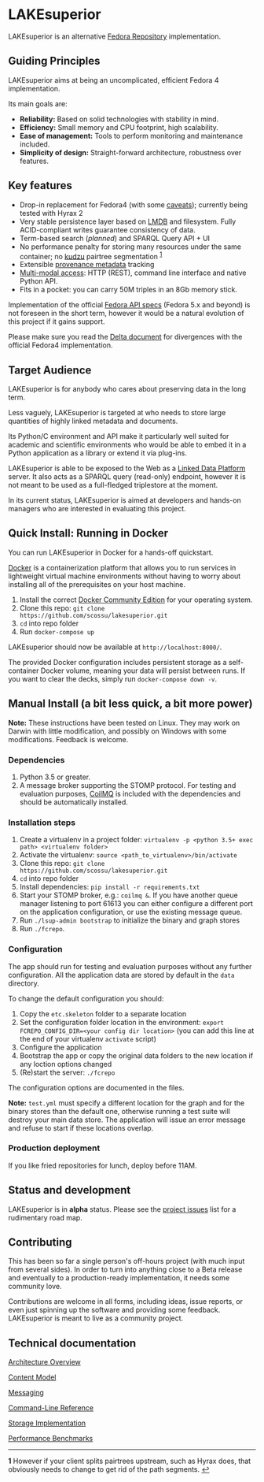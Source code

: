 # LAKEsuperior

LAKEsuperior is an alternative [Fedora Repository](http://fedorarepository.org)
implementation.

## Guiding Principles

LAKEsuperior aims at being an uncomplicated, efficient Fedora 4 implementation.

Its main goals are:

- **Reliability:** Based on solid technologies with stability in mind.
- **Efficiency:** Small memory and CPU footprint, high scalability.
- **Ease of management:** Tools to perform monitoring and maintenance included.
- **Simplicity of design:** Straight-forward architecture, robustness over
  features.

## Key features

- Drop-in replacement for Fedora4 (with some
  [caveats](doc/notes/fcrepo4_deltas.md)); currently being tested with Hyrax 2
- Very stable persistence layer based on [LMDB](https://symas.com/lmdb/) and
  filesystem. Fully ACID-compliant writes guarantee consistency of data.
- Term-based search (*planned*) and SPARQL Query API + UI
- No performance penalty for storing many resources under the same container; no
  [kudzu](https://www.nature.org/ourinitiatives/urgentissues/land-conservation/forests/kudzu.xml)
  pairtree segmentation <sup id="a1">[1](#f1)</sup>
- Extensible [provenance metadata](doc/notes/model.md) tracking
- [Multi-modal access](doc/notes/architecture.md#multi-modal-access): HTTP
  (REST), command line interface and native Python API.
- Fits in a pocket: you can carry 50M triples in an 8Gb memory stick.

Implementation of the official [Fedora API specs](https://fedora.info/spec/)
(Fedora 5.x and beyond) is not
foreseen in the short term, however it would be a natural evolution of this
project if it gains support.

Please make sure you read the [Delta document](doc/notes/fcrepo4_deltas.md) for
divergences with the official Fedora4 implementation.

## Target Audience

LAKEsuperior is for anybody who cares about preserving data in the long term.

Less vaguely, LAKEsuperior is targeted at who needs to store large quantities
of highly linked metadata and documents.

Its Python/C environment and API make it particularly well suited for academic
and scientific environments who would be able to embed it in a Python
application as a library or extend it via plug-ins.

LAKEsuperior is able to be exposed to the Web as a
[Linked Data Platform](https://www.w3.org/TR/ldp-primer/) server. It also acts
as a SPARQL query (read-only) endpoint, however it is not meant to be used as
a full-fledged triplestore at the moment.

In its current status, LAKEsuperior is aimed at developers and
hands-on managers who are interested in evaluating this project.

## Quick Install: Running in Docker

You can run LAKEsuperior in Docker for a hands-off quickstart.

[Docker](http://docker.com/) is a containerization platform that allows you to run
services in lightweight virtual machine environments without having to worry about
installing all of the prerequisites on your host machine.

1. Install the correct [Docker Community Edition](https://www.docker.com/community-edition)
   for your operating system.
1. Clone this repo: `git clone https://github.com/scossu/lakesuperior.git`
1. `cd` into repo folder
1. Run `docker-compose up`

LAKEsuperior should now be available at `http://localhost:8000/`.

The provided Docker configuration includes persistent storage as a self-container Docker
volume, meaning your data will persist between runs. If you want to clear the decks,
simply run `docker-compose down -v`.

## Manual Install (a bit less quick, a bit more power)

**Note:** These instructions have been tested on Linux. They may work on Darwin
with little modification, and possibly on Windows with some
modifications. Feedback is welcome.

### Dependencies

1. Python 3.5 or greater.
1. A message broker supporting the STOMP protocol. For testing and evaluation
purposes, [CoilMQ](https://github.com/hozn/coilmq) is included with the
dependencies and should be automatically installed.

### Installation steps

1. Create a virtualenv in a project folder:
   `virtualenv -p <python 3.5+ exec path> <virtualenv folder>`
1. Activate the virtualenv: `source <path_to_virtualenv>/bin/activate`
1. Clone this repo: `git clone https://github.com/scossu/lakesuperior.git`
1. `cd` into repo folder
1. Install dependencies: `pip install -r requirements.txt`
1. Start your STOMP broker, e.g.: `coilmq &`. If you have another queue manager
   listening to port 61613 you can either configure a different port on the
   application configuration, or use the existing message queue.
1. Run `./lsup-admin bootstrap` to initialize the binary and graph stores
1. Run `./fcrepo`.

### Configuration

The app should run for testing and evaluation purposes without any further
configuration. All the application data are stored by default in the `data`
directory.

To change the default configuration you should:

1. Copy the `etc.skeleton` folder to a separate location
1. Set the configuration folder location in the environment:
   `export FCREPO_CONFIG_DIR=<your config dir location>` (you can
   add this line at the end of your virtualenv `activate` script)
1. Configure the application
1. Bootstrap the app or copy the original data folders to the new location if
   any loction options changed
1. (Re)start the server: `./fcrepo`

The configuration options are documented in the files.

**Note:** `test.yml` must specify a different location for the graph and for
the binary stores than the default one, otherwise running a test suite will
destroy your main data store. The application will issue an error message and
refuse to start if these locations overlap.

### Production deployment

If you like fried repositories for lunch, deploy before 11AM.

## Status and development

LAKEsuperior is in **alpha** status. Please see the
[project issues](https://github.com/scossu/lakesuperior/issues) list for a
rudimentary road map.

## Contributing

This has been so far a single person's off-hours project (with much input from
several sides). In order to turn into anything close to a Beta release and
eventually to a production-ready implementation, it needs some community love.

Contributions are welcome in all forms, including ideas, issue reports, or
even just spinning up the software and providing some feedback. LAKEsuperior is
meant to live as a community project.

## Technical documentation

[Architecture Overview](doc/notes/architecture.md)

[Content Model](doc/notes/model.md)

[Messaging](doc/notes/messaging.md)

[Command-Line Reference](doc/notes/cli.md)

[Storage Implementation](doc/notes/storage.md)

[Performance Benchmarks](doc/notes/performance.md)

---

<b id="f1">1</b> However if your client splits pairtrees upstream, such as
Hyrax does, that obviously needs to change to get rid of the path
segments. [↩](#a1)
